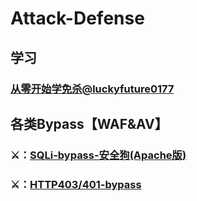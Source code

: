 # Attack-Defense

## 学习

### [从零开始学免杀@luckyfuture0177](https://github.com/luckyfuture0177/ReZeroBypassAV)

## 各类Bypass【WAF&amp;AV】

### ⚔：[SQLi-bypass-安全狗(Apache版)](https://github.com/lu2ker/Attack-Defense/blob/main/SQLi-bypass-%E5%AE%89%E5%85%A8%E7%8B%97(Apache%E7%89%88))

### ⚔：[HTTP403/401-bypass](https://github.com/Dheerajmadhukar/4-ZERO-3)
